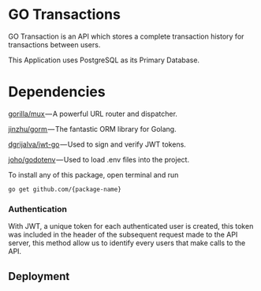 # GO Transactions

GO Transaction is an API which stores a complete transaction history for transactions between users.

This Application uses PostgreSQL as its Primary Database.

# Dependencies
[gorilla/mux ](https://github.com/gorilla/mux)— A powerful URL router and dispatcher. 

[jinzhu/gorm ](https://github.com/jinzhu/gorm)— The fantastic ORM library for Golang.

[dgrijalva/jwt-go](https://github.com/dgrijalva/jwt-go) — Used to sign and verify JWT tokens.

[joho/godotenv](https://github.com/joho/godotenv) — Used to load .env files into the project.


To install any of this package, open terminal and run

`
go get github.com/{package-name}
`

### Authentication

With JWT, a unique token for each authenticated user is created, this token was included in the header of the subsequent request made to the API server, this method allow us to identify every users that make calls to the API. 

## Deployment




